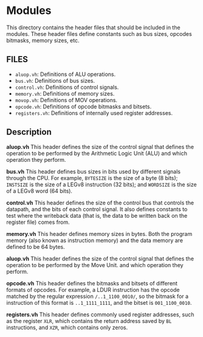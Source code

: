 Modules
=======

This directory contains the header files that should be included in the modules.
These header files define constants such as bus sizes, opcodes bitmasks, memory sizes, etc.


## FILES

* `aluop.vh`:           Definitions of ALU operations.
* `bus.vh`:             Definitions of bus sizes.
* `control.vh`:         Definitions of control signals.
* `memory.vh`:          Definitions of memory sizes.
* `movop.vh`:           Definitions of MOV operations.
* `opcode.vh`:          Definitions of opcode bitmasks and bitsets.
* `registers.vh`:       Definitions of internally used register addresses.


## Description

**aluop.vh**
This header defines the size of the control signal that defines
the operation to be performed by the Arithmetic Logic Unit (ALU)
and which operation they perform.

**bus.vh**
This header defines bus sizes in bits used by different signals through the CPU.
For example, `BYTESIZE` is the size of a byte (8 bits);
`INSTSIZE` is the size of a LEGv8 instruction (32 bits);
and `WORDSIZE` is the size of a LEGv8 word (64 bits).

**control.vh**
This header defines the size of the control bus that
controls the datapath, and the bits of each control signal.
It also defines constants to test where the writeback data
(that is, the data to be written back on the register file)
comes from.

**memory.vh**
This header defines memory sizes in bytes.
Both the program memory (also known as instruction memory) and the data memory
are defined to be 64 bytes.

**aluop.vh**
This header defines the size of the control signal that defines
the operation to be performed by the Move Unit.
and which operation they perform.

**opcode.vh**
This header defines the bitmasks and bitsets of different formats of opcodes.
For example, a LDUR instruction has the opcode matched by the regular expression
`/..1_1100_0010/`, so the bitmask for a instruction of this format is `..1_1111_1111`,
and the bitset is `001_1100_0010`.

**registers.vh**
This header defines commonly used register addresses,
such as the register `XLR`, which contains the return address saved by `BL` instructions,
and `XZR`, which contains only zeros.
